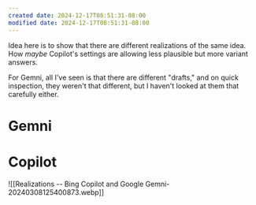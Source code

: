 ```yaml
---
created date: 2024-12-17T08:51:31-08:00
modified date: 2024-12-17T08:51:31-08:00
---
```

Idea here is to show that there are different realizations of the same idea.  How *maybe* Copilot's settings are allowing less plausible but more variant answers.  

For Gemni, all I've seen is that there are different "drafts," and on quick inspection, they weren't that different, but I haven't looked at them that carefully either.

# Gemni

# Copilot
![[Realizations -- Bing Copilot and Google Gemni-20240308125400873.webp]]